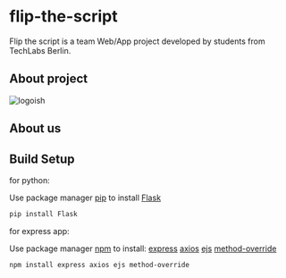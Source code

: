 # flip-the-script
Flip the script is a team Web/App project developed by students from TechLabs Berlin.

## About project
![logoish](https://user-images.githubusercontent.com/60686512/105738115-fc422c80-5f36-11eb-8fd1-ef9b5cd870f9.PNG)

  
## About us
  
  
## Build Setup
for python:

Use package manager [pip](https://pip.pypa.io/en/stable/) to install [Flask](https://flask.palletsprojects.com/en/1.1.x/tutorial/)

```bash
pip install Flask
```

for express app:

Use package manager [npm](https://www.npmjs.com/) to install:
[express](https://expressjs.com/)
[axios](https://github.com/axios/axios)
[ejs](https://ejs.co/)
[method-override](https://www.npmjs.com/package/method-override)

```bash
npm install express axios ejs method-override
```


